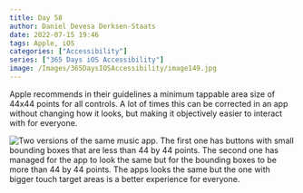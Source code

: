 ```yaml
---
title: Day 58
author: Daniel Devesa Derksen-Staats
date: 2022-07-15 19:46
tags: Apple, iOS
categories: ["Accessibility"]
series: ["365 Days iOS Accessibility"]
image: /Images/365DaysIOSAccessibility/image149.jpg
---
```


Apple recommends in their guidelines a minimum tappable area size of 44x44 points for all controls. A lot of times this can be corrected in an app without changing how it looks, but making it objectively easier to interact with for everyone.

![Two versions of the same music app. The first one has buttons with small bounding boxes that are less than 44 by 44 points. The second one has managed for the app to look the same but for the bounding boxes to be more than 44 by 44 points. The apps looks the same but the one with bigger touch target areas is a better experience for everyone.](/Images/365DaysIOSAccessibility/image149.jpg)